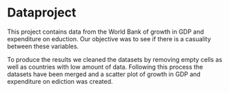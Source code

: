 # Dataproject

This project contains data from the World Bank of growth in GDP and expenditure on eduction. Our objective was to see if there is a casuality between these variables. 

To produce the results we cleaned the datasets by removing empty cells as well as countries with low amount of data. Following this process the datasets have been merged and a scatter plot of growth in GDP and expenditure on ediction was created. 
